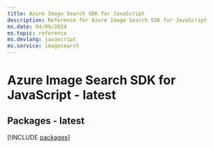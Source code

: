 ```yaml
---
title: Azure Image Search SDK for JavaScript
description: Reference for Azure Image Search SDK for JavaScript
ms.date: 04/09/2024
ms.topic: reference
ms.devlang: javascript
ms.service: imagesearch
---
```

# Azure Image Search SDK for JavaScript - latest
## Packages - latest
[!INCLUDE [packages](image-search-index.md)]
